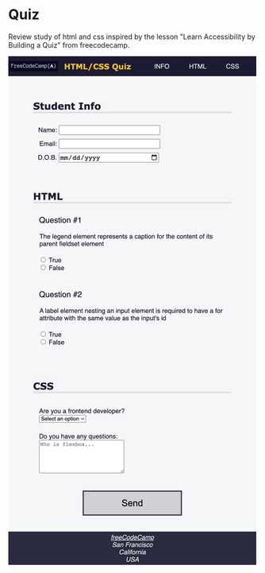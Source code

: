 # Quiz

Review study of html and css inspired by the lesson "Learn Accessibility by
Building a Quiz" from freecodecamp.

![screenshot](/assets/img/quiz.png)
